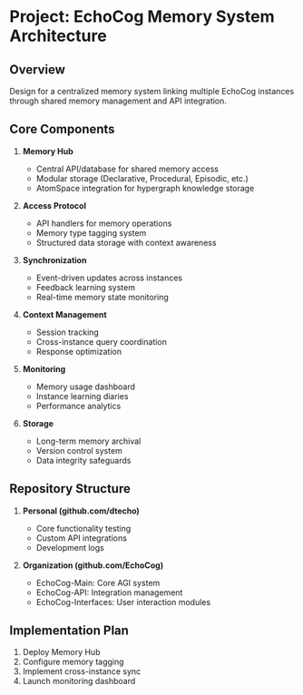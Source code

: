 # Project: EchoCog Memory System Architecture

## Overview
Design for a centralized memory system linking multiple EchoCog instances through shared memory management and API integration.

## Core Components

1. **Memory Hub**
   - Central API/database for shared memory access
   - Modular storage (Declarative, Procedural, Episodic, etc.)
   - AtomSpace integration for hypergraph knowledge storage

2. **Access Protocol**
   - API handlers for memory operations
   - Memory type tagging system
   - Structured data storage with context awareness

3. **Synchronization**
   - Event-driven updates across instances
   - Feedback learning system
   - Real-time memory state monitoring

4. **Context Management**
   - Session tracking
   - Cross-instance query coordination
   - Response optimization

5. **Monitoring**
   - Memory usage dashboard
   - Instance learning diaries
   - Performance analytics

6. **Storage**
   - Long-term memory archival
   - Version control system
   - Data integrity safeguards

## Repository Structure

1. **Personal (github.com/dtecho)**
   - Core functionality testing
   - Custom API integrations
   - Development logs

2. **Organization (github.com/EchoCog)**
   - EchoCog-Main: Core AGI system
   - EchoCog-API: Integration management
   - EchoCog-Interfaces: User interaction modules

## Implementation Plan
1. Deploy Memory Hub
2. Configure memory tagging
3. Implement cross-instance sync
4. Launch monitoring dashboard
